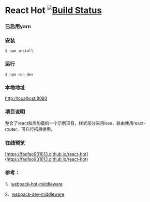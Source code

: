 # React Hot [![Build Status](https://travis-ci.org/FAOfao931013/react-hot.svg?branch=master)](https://travis-ci.org/FAOfao931013/react-hot)

### 已启用yarn

### 安装
```
$ npm install
```

### 运行
```
$ npm run dev
```

### 本地地址
[http://localhost:8090](http://localhost:8090)

### 项目说明
整合了react和热加载的一个示例项目，样式部分采用less，路由使用react-router，可自行拓展使用。


### 在线预览
[https://faofao931013.github.io/react-hot](https://faofao931013.github.io/react-hot)

### 参考：
1、[webpack-hot-middleware](https://github.com/glenjamin/webpack-hot-middleware)

2、[webpack-dev-middleware](http://webpack.github.io/docs/webpack-dev-middleware.html)